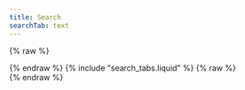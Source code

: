 ```yaml
---
title: Search
searchTab: text
---
```


{% raw %}
<link href="/pagefind/pagefind-ui.css" rel="stylesheet">
<script src="/pagefind/pagefind-ui.js"></script>
<div id="search">
{% endraw %}
    {% include "search_tabs.liquid" %}
{% raw %}
    <div id="text-search">
    </div>
</div>
<script>
    window.addEventListener('DOMContentLoaded', (event) => {
        new PagefindUI({ 
            element: "#text-search", 
            showSubResults: false,
            pageSize: 15,
            showImages: false,
            autofocus: true,
            sort: { "book-page": "asc" }
        });
    });
</script>
{% endraw %}
